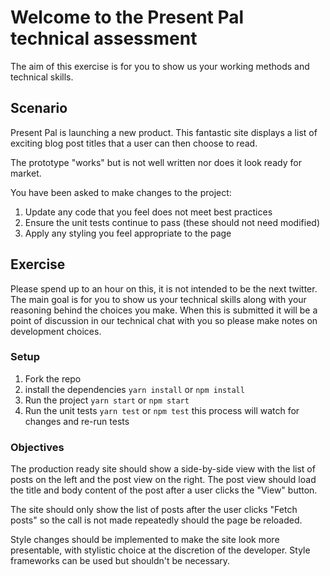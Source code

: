 # Welcome to the Present Pal technical assessment

The aim of this exercise is for you to show us your working methods and technical skills.

## Scenario

Present Pal is launching a new product. This fantastic site displays a list of exciting blog post titles that a user can then choose to read.

The prototype "works" but is not well written nor does it look ready for market.

You have been asked to make changes to the project:

1. Update any code that you feel does not meet best practices
2. Ensure the unit tests continue to pass (these should not need modified)
3. Apply any styling you feel appropriate to the page

## Exercise
Please spend up to an hour on this, it is not intended to be the next twitter.
The main goal is for you to show us your technical skills along with your reasoning behind the choices you make. When this is submitted it will be a point of discussion in our technical chat with you so please make notes on development choices.

### Setup
1. Fork the repo
2. install the dependencies `yarn install` or `npm install`
3. Run the project `yarn start` or `npm start`
4. Run the unit tests `yarn test` or `npm test` this process will watch for changes and re-run tests

### Objectives

The production ready site should show a side-by-side view with the list of posts on the left and the post view on the right. The post view should load the title and body content of the post after a user clicks the "View" button.

The site should only show the list of posts after the user clicks "Fetch posts" so the call is not made repeatedly should the page be reloaded.

Style changes should be implemented to make the site look more presentable, with stylistic choice at the discretion of the developer. Style frameworks can be used but shouldn't be necessary.